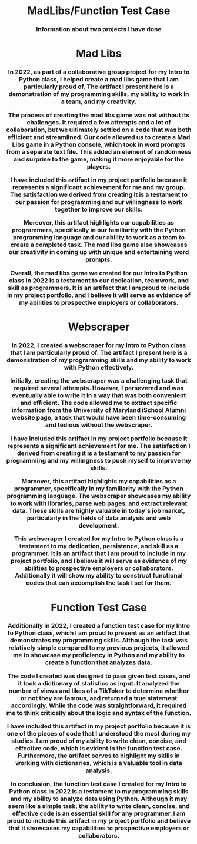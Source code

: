 <h1 align="center">MadLibs/Function Test Case</h1>
<h3 align="center">Information about two projects I have done</h3>


<h1 align="center">Mad Libs</h1>

<h3 align="center">In 2022, as part of a collaborative group project for my Intro to Python class, I helped create a mad libs game that I am particularly proud of. The artifact I present here is a demonstration of my programming skills, my ability to work in a team, and my creativity.

The process of creating the mad libs game was not without its challenges. It required a few attempts and a lot of collaboration, but we ultimately settled on a code that was both efficient and streamlined. Our code allowed us to create a Mad Libs game in a Python console, which took in word prompts from a separate text file. This added an element of randomness and surprise to the game, making it more enjoyable for the players.

I have included this artifact in my project portfolio because it represents a significant achievement for me and my group. The satisfaction we derived from creating it is a testament to our passion for programming and our willingness to work together to improve our skills.

Moreover, this artifact highlights our capabilities as programmers, specifically in our familiarity with the Python programming language and our ability to work as a team to create a completed task. The mad libs game also showcases our creativity in coming up with unique and entertaining word prompts.

Overall, the mad libs game we created for our Intro to Python class in 2022 is a testament to our dedication, teamwork, and skill as programmers. It is an artifact that I am proud to include in my project portfolio, and I believe it will serve as evidence of my abilities to prospective employers or collaborators.</h3>

<h1 align="center">Webscraper</h1>

<h3 align="center">In 2022, I created a webscraper for my Intro to Python class that I am particularly proud of. The artifact I present here is a demonstration of my programming skills and my ability to work with Python effectively.

Initially, creating the webscraper was a challenging task that required several attempts. However, I persevered and was eventually able to write it in a way that was both convenient and efficient. The code allowed me to extract specific information from the University of Maryland iSchool Alumni website page, a task that would have been time-consuming and tedious without the webscraper.

I have included this artifact in my project portfolio because it represents a significant achievement for me. The satisfaction I derived from creating it is a testament to my passion for programming and my willingness to push myself to improve my skills.

Moreover, this artifact highlights my capabilities as a programmer, specifically in my familiarity with the Python programming language. The webscraper showcases my ability to work with libraries, parse web pages, and extract relevant data. These skills are highly valuable in today's job market, particularly in the fields of data analysis and web development.

This webscraper I created for my Intro to Python class is a testament to my dedication, persistence, and skill as a programmer. It is an artifact that I am proud to include in my project portfolio, and I believe it will serve as evidence of my abilities to prospective employers or collaborators. Additionally it will show my ability to construct functional codes that can accomplish the task I set for them.</h3>

<h1 align="center">Function Test Case</h1>

<h3 align="center">Additionally in 2022, I created a function test case for my Intro to Python class, which I am proud to present as an artifact that demonstrates my programming skills. Although the task was relatively simple compared to my previous projects, it allowed me to showcase my proficiency in Python and my ability to create a function that analyzes data.

The code I created was designed to pass given test cases, and it took a dictionary of statistics as input. It analyzed the number of views and likes of a TikToker to determine whether or not they are famous, and returned a true statement accordingly. While the code was straightforward, it required me to think critically about the logic and syntax of the function.

I have included this artifact in my project portfolio because it is one of the pieces of code that I understood the most during my studies. I am proud of my ability to write clean, concise, and effective code, which is evident in the function test case. Furthermore, the artifact serves to highlight my skills in working with dictionaries, which is a valuable tool in data analysis.

In conclusion, the function test case I created for my Intro to Python class in 2022 is a testament to my programming skills and my ability to analyze data using Python. Although it may seem like a simple task, the ability to write clean, concise, and effective code is an essential skill for any programmer. I am proud to include this artifact in my project portfolio and believe that it showcases my capabilities to prospective employers or collaborators.</h3>
